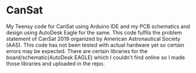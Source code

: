 # CanSat
My Teensy code for CanSat using Arduino IDE and my PCB schematics and design using AutoDesk Eagle for the same.
This code fulfils the problem statement of CanSat 2019 organized by American Astronautical Society (AAS).
This code has not been tested with actual hardware yet so certain errors may be expected.
There are certain libraries for the board/schematic(AutoDesk EAGLE) which I couldn't find online so I made those libraries and uploaded in the repo.
